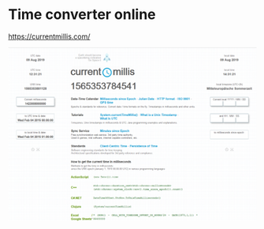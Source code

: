 ﻿# Time converter online

<https://currentmillis.com/>


![currentmillis](/pic/Screenshot_2019-08-09_Current_Millis.png)
